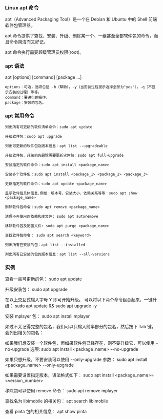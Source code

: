 ### Linux apt 命令
apt（Advanced Packaging Tool）是一个在 Debian 和 Ubuntu 中的 Shell 前端软件包管理器。

apt 命令提供了查找、安装、升级、删除某一个、一组甚至全部软件包的命令，而且命令简洁而又好记。

apt 命令执行需要超级管理员权限(root)。

### apt 语法
apt [options] [command] [package ...]

    options：可选，选项包括 -h（帮助），-y（当安装过程提示选择全部为"yes"），-q（不显示安装的过程）等等。
    command：要进行的操作。
    package：安装的包名。
    
### apt 常用命令

    列出所有可更新的软件清单命令：sudo apt update

    升级软件包：sudo apt upgrade

    列出可更新的软件包及版本信息：apt list --upgradeable

    升级软件包，升级前先删除需要更新软件包：sudo apt full-upgrade

    安装指定的软件命令：sudo apt install <package_name>

    安装多个软件包：sudo apt install <package_1> <package_2> <package_3>

    更新指定的软件命令：sudo apt update <package_name>

    显示软件包具体信息,例如：版本号，安装大小，依赖关系等等：sudo apt show <package_name>

    删除软件包命令：sudo apt remove <package_name>

    清理不再使用的依赖和库文件: sudo apt autoremove

    移除软件包及配置文件: sudo apt purge <package_name>

    查找软件包命令： sudo apt search <keyword>

    列出所有已安装的包：apt list --installed

    列出所有已安装的包的版本信息：apt list --all-versions
    
### 实例
查看一些可更新的包： 
sudo apt update

升级安装包：
sudo apt upgrade

在以上交互式输入字母 Y 即可开始升级。
可以将以下两个命令组合起来，一键升级：
sudo apt update && sudo apt upgrade -y

安装 mplayer 包：
sudo apt install mplayer

如过不太记得完整的包名，我们可以只输入前半部分的包名，然后按下 Tab 键，会列出相关的包名：

如果我们想安装一个软件包，但如果软件包已经存在，则不要升级它，可以使用 –no-upgrade 选项:
sudo apt install <package_name> --no-upgrade

如果只想升级，不要安装可以使用 --only-upgrade 参数：
sudo apt install <package_name> --only-upgrade

如果需要设置指定版本，语法格式如下：
sudo apt install <package_name>=<version_number>

移除包可以使用 remove 命令：
sudo apt remove mplayer

查找名为 libimobile 的相关包：
apt search libimobile

查看 pinta 包的相关信息：
apt show pinta


